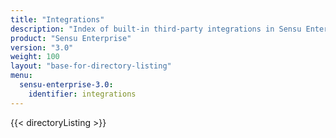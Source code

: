 ```yaml
---
title: "Integrations"
description: "Index of built-in third-party integrations in Sensu Enterprise."
product: "Sensu Enterprise"
version: "3.0"
weight: 100
layout: "base-for-directory-listing"
menu:
  sensu-enterprise-3.0:
    identifier: integrations
---
```


{{< directoryListing >}}

